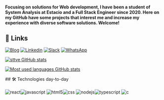 
#### Focusing on solutions for Web development, I have been a student of System Analysis at Estacio and a Full Stack Engineer since 2020. Here on my GitHub have some projects that interest me and increase my experience with diverse software solutions. Welcome!

## 🔗 Links


[![Blog](https://img.shields.io/badge/Medium-12100E?style=for-the-badge&logo=medium&logoColor=white)](https://medium.com/@stevenanderson_45441/about)
[![Linkedin](https://img.shields.io/badge/LinkedIn-0077B5?style=for-the-badge&logo=linkedin&logoColor=white)](https://www.linkedin.com/in/sttveandersona/)
[![Slack](https://img.shields.io/badge/Slack-4A154B?style=for-the-badge&logo=slack&logoColor=white)](https://www.linkedin.com/in/sttveandersona/)
[![WhatsApp](https://img.shields.io/badge/WhatsApp-25D366?style=for-the-badge&logo=whatsapp&logoColor=white)](https://api.whatsapp.com/send?phone=5522992790998)

[![sttve GitHub stats](https://github-readme-stats.vercel.app/api?username=sttve&theme=swift)](https://github.com/sttve/github-readme-stats)

[![Most used languages GitHub stats](https://github-readme-stats.vercel.app/api/top-langs/?username=sttve&layout=compact&theme=swift)](https://github.com/sttve/github-readme-stats)

<div
    <iframe style="border-radius:12px" src="https://open.spotify.com/embed/artist/1k0BkkbwTGZGBqrNWwuucL?utm_source=generator" width="500" height="352" frameBorder="0" allowfullscreen="" allow="autoplay; clipboard-write; encrypted-media; fullscreen; picture-in-picture" loading="lazy"></iframe>
</div>
## 🛠 Technologies day-to-day
<div style="display: inline-block"><br/>
    <img align="center" alt="react" src="https://img.shields.io/badge/React-20232A?style=for-the-badge&logo=react&logoColor=61DAFB" /><img align="center" alt="javascript" src="https://img.shields.io/badge/JavaScript-F7DF1E?style=for-the-badge&logo=javascript&logoColor=black" />
    <img align="center" alt="html5" src="https://img.shields.io/badge/HTML5-E34F26?style=for-the-badge&logo=html5&logoColor=white" /><img align="center" alt="css" src="https://img.shields.io/badge/CSS3-1572B6?style=for-the-badge&logo=css3&logoColor=white" />
    <img align="center" alt="nodejs" src="https://img.shields.io/badge/Node.js-43853D?style=for-the-badge&logo=node.js&logoColor=white" /><img align="center" alt="typescript" src="https://img.shields.io/badge/TypeScript-007ACC?style=for-the-badge&logo=typescript&logoColor=white" />
    <img align="center" alt="c" src="https://img.shields.io/badge/C-00599C?style=for-the-badge&logo=c&logoColor=white" />
</div><br/>






